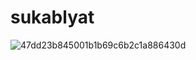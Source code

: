 # sukablyat
![47dd23b845001b1b69c6b2c1a886430d](https://user-images.githubusercontent.com/69890349/170819989-0d373629-38e1-4696-8de2-d0acc9094b6c.gif)
